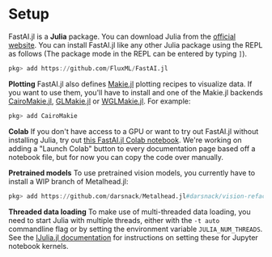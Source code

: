 # Setup

FastAI.jl is a **Julia** package. You can download Julia from the [official website](http://localhost:8000/docs/setup.md.html). You can install FastAI.jl like any other Julia package using the REPL as follows (The package mode in the REPL can be entered by typing `]`).

```julia
pkg> add https://github.com/FluxML/FastAI.jl
```

**Plotting** FastAI.jl also defines [Makie.jl](https://github.com/JuliaPlots/Makie.jl) plotting recipes to visualize data. If you want to use them, you'll have to install and one of the Makie.jl backends [CairoMakie.jl](https://github.com/JuliaPlots/CairoMakie.jl), [GLMakie.jl](https://github.com/JuliaPlots/GLMakie.jl) or [WGLMakie.jl](https://github.com/JuliaPlots/WGLMakie.jl). For example:

```julia
pkg> add CairoMakie
```

**Colab** If you don't have access to a GPU or want to try out FastAI.jl without installing Julia, try out [this FastAI.jl Colab notebook](https://colab.research.google.com/gist/lorenzoh/2fdc91f9e42a15e633861c640c68e5e8). We're working on adding a "Launch Colab" button to every documentation page based off a notebook file, but for now you can copy the code over manually.

**Pretrained models** To use pretrained vision models, you currently have to install a WIP branch of Metalhead.jl:

```julia
pkg> add https://github.com/darsnack/Metalhead.jl#darsnack/vision-refactor
```

**Threaded data loading** To make use of multi-threaded data loading, you need to start Julia with multiple threads, either with the `-t auto` commandline flag or by setting the environment variable `JULIA_NUM_THREADS`. See the [IJulia.jl documentation](https://julialang.github.io/IJulia.jl/dev/manual/installation/#Installing-additional-Julia-kernels) for instructions on setting these for Jupyter notebook kernels.